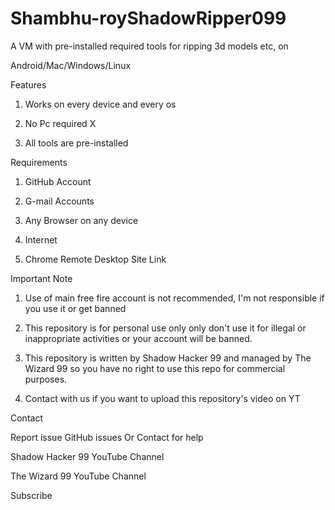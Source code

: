 # Shambhu-royShadowRipper099

A VM with pre-installed required tools for ripping 3d models etc, on

Android/Mac/Windows/Linux

Features

1. Works on every device and every os

2. No Pc required X

3. All tools are pre-installed

Requirements

1. GitHub Account

2. G-mail Accounts

3. Any Browser on any device

4. Internet

5. Chrome Remote Desktop Site Link

Important Note

1. Use of main free fire account is not recommended, I'm not responsible if you use it or get banned

2. This repository is for personal use only only don't use it for illegal or inappropriate activities or your account will be banned.

3. This repository is written by Shadow Hacker 99 and managed by The Wizard 99 so you have no right to use this repo for commercial purposes.

4. Contact with us if you want to upload this repository's video on YT

Contact

Report issue GitHub issues Or Contact for help

Shadow Hacker 99 YouTube Channel

The Wizard 99 YouTube Channel

Subscribe
